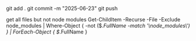 





git add .
git commit -m "2025-06-23"
git push



get all files but not node modules
Get-ChildItem -Recurse -File -Exclude node_modules | Where-Object { -not ($_.FullName -match '\\node_modules\\') } | ForEach-Object { $_.FullName }
